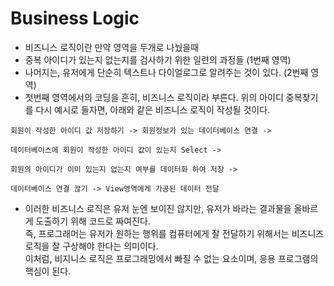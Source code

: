 # Business Logic
- 비즈니스 로직이란 만약 영역을 두개로 나눴을때 
- 중복 아이디가 있는지 없는지를 검사하기 위한 일련의 과정들 (1번째 영역)
- 나머지는, 유저에게 단순히 텍스트나 다이얼로그로 알려주는 것이 있다. (2번째 영역)
- 첫번째 영역에서의 코딩을 흔히, 비즈니스 로직이라 부른다. 위의 아이디 중복찾기를 다시 예시로 들자면, 아래와 같은 비즈니스 로직이 작성될 것이다.
```
회원이 작성한 아이디 값 저장하기 -> 회원정보가 있는 데이터베이스 연결 ->

데이터베이스에 회원이 작성한 아이디 값이 있는지 Select -> 

회원의 아이디가 이미 있는지 없는지 여부를 데이터화 하여 저장 -> 

데이터베이스 연결 끊기 -> View영역에게 가공된 데이터 전달
```

- 이러한 비즈니스 로직은 유저 눈엔 보이진 않지만, 유저가 바라는 결과물을 올바르게 도출하기 위해 코드로 짜여진다.   
즉, 프로그래머는 유저가 원하는 행위를 컴퓨터에게 잘 전달하기 위해서는 비즈니즈 로직을 잘 구상해야 한다는 의미이다.   
이처럼, 비지니스 로직은 프로그래밍에서 빠질 수 없는 요소이며, 응용 프로그램의 핵심이 된다.